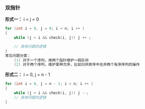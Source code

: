 ### 双指针

**形式一：** i = j = 0

```c++
for (int i = 0, j = 0; i < n; i ++ )
{
    while (j < i && check(i, j)) j ++ ;

    // 具体问题的逻辑
}
常见问题分类：
    (1) 对于一个序列，用两个指针维护一段区间
    (2) 对于两个序列，维护某种次序，比如归并排序中合并两个有序序列的操作   
```

**形式二：** i = 0,  j = n - 1    

```c++
for (int i = 0, j = n - 1; i < n; i ++ )
{
    while (j > i && check(i, j)) j --;
    // 具体问题的逻辑
}   
```

